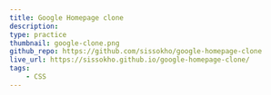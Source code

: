 ```yaml
---
title: Google Homepage clone
description:
type: practice
thumbnail: google-clone.png
github_repo: https://github.com/sissokho/google-homepage-clone
live_url: https://sissokho.github.io/google-homepage-clone/
tags:
    - CSS
---
```

